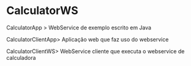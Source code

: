 # CalculatorWS

CalculatorApp > WebService de exemplo escrito em Java

CalculatorClientApp> Aplicação web que faz uso do webservice

CalculatorClientWS> WebService cliente que executa o webservice de calculadora


